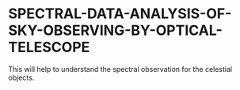 # SPECTRAL-DATA-ANALYSIS-OF-SKY-OBSERVING-BY-OPTICAL-TELESCOPE
This will help to understand the spectral observation for the celestial objects. 
